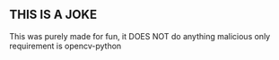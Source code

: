 ## THIS IS A JOKE
This was purely made for fun, it DOES NOT do anything malicious
only requirement is opencv-python
